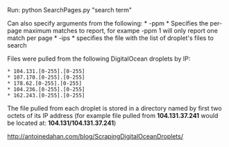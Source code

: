 Run:
    python SearchPages.py "search term" 

Can also specify arguments from the following:
	* -ppm
	  * Specifies the per-page maximum matches to report, for exampe -ppm 1 will only report one match per page
	* -ips
	  * specifies the file with the list of droplet's files to search 

Files were pulled from the following DigitalOcean droplets by IP:
	
	* 104.131.[0-255].[0-255]
	* 107.170.[0-255].[0-255]
	* 178.62.[0-255].[0-255]
	* 104.236.[0-255].[0-255]
	* 162.243.[0-255].[0-255]

The file pulled from each droplet is stored in a directory named by first two octets of its IP address 
(for example file pulled from **104.131.37.241** would be located at: **104.131/104.131.37.241**)

http://antoinedahan.com/blog/ScrapingDigitalOceanDroplets/

